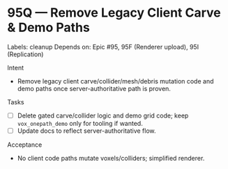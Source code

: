 # 95Q — Remove Legacy Client Carve & Demo Paths

Labels: cleanup
Depends on: Epic #95, 95F (Renderer upload), 95I (Replication)

Intent
- Remove legacy client carve/collider/mesh/debris mutation code and demo paths once server-authoritative path is proven.

Tasks
- [ ] Delete gated carve/collider logic and demo grid code; keep `vox_onepath_demo` only for tooling if wanted.
- [ ] Update docs to reflect server-authoritative flow.

Acceptance
- No client code paths mutate voxels/colliders; simplified renderer.
